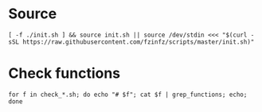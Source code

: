 # Source
  
    [ -f ./init.sh ] && source init.sh || source /dev/stdin <<< "$(curl -sSL https://raw.githubusercontent.com/fzinfz/scripts/master/init.sh)"

# Check functions

    for f in check_*.sh; do echo "# $f"; cat $f | grep_functions; echo; done